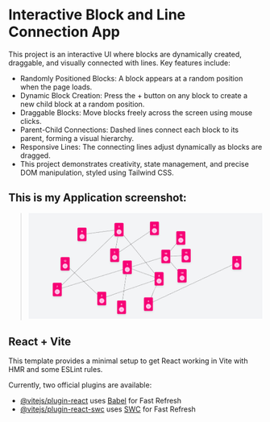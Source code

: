 # Interactive Block and Line Connection App

This project is an interactive UI where blocks are dynamically created, draggable, and visually connected with lines. Key features include:

- Randomly Positioned Blocks: A block appears at a random position when the page loads.
- Dynamic Block Creation: Press the + button on any block to create a new child block at a random position.
- Draggable Blocks: Move blocks freely across the screen using mouse clicks.
- Parent-Child Connections: Dashed lines connect each block to its parent, forming a visual hierarchy.
- Responsive Lines: The connecting lines adjust dynamically as blocks are dragged.
- This project demonstrates creativity, state management, and precise DOM manipulation, styled using Tailwind CSS.

## This is my Application screenshot:

> ![Screenshot](./src/assets/img/Screenshot.png)

## React + Vite

This template provides a minimal setup to get React working in Vite with HMR and some ESLint rules.

Currently, two official plugins are available:

- [@vitejs/plugin-react](https://github.com/vitejs/vite-plugin-react/blob/main/packages/plugin-react/README.md) uses [Babel](https://babeljs.io/) for Fast Refresh
- [@vitejs/plugin-react-swc](https://github.com/vitejs/vite-plugin-react-swc) uses [SWC](https://swc.rs/) for Fast Refresh

